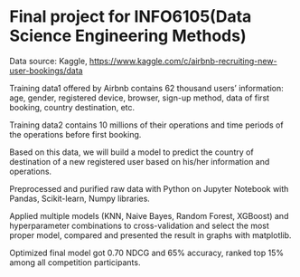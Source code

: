 # Final project for INFO6105(Data Science Engineering Methods)

Data source: Kaggle, https://www.kaggle.com/c/airbnb-recruiting-new-user-bookings/data

Training data1 offered by Airbnb contains 62 thousand users’ information: age, gender, registered device, browser, sign-up method, data of first booking, country destination, etc.

Training data2 contains 10 millions of their operations and time periods of the operations before first booking.

Based on this data, we will build a model to predict the country of destination of a new registered user based on his/her information and operations.

Preprocessed and purified raw data with Python on Jupyter Notebook with Pandas, Scikit-learn, Numpy libraries.

Applied multiple models (KNN, Naive Bayes, Random Forest, XGBoost) and hyperparameter combinations to cross-validation and select the most proper model, compared and presented the result in graphs with matplotlib.

Optimized final model got 0.70 NDCG and 65% accuracy, ranked top 15% among all competition participants.
